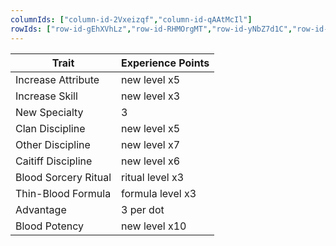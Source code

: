 ```yaml
---
columnIds: ["column-id-2Vxeizqf","column-id-qAAtMcIl"]
rowIds: ["row-id-gEhXVhLz","row-id-RHMOrgMT","row-id-yNbZ7d1C","row-id-jkKcRL1U","row-id-OHaiq00W","row-id-cxtQuqTM","row-id-JxdGmrEm","row-id-FQI9RKms","row-id-fkgQf9mV","row-id-q5lT1VOT","row-id-3NJbJ71C"]
---
```


| **Trait**            | **Experience Points** |
| -------------------- | --------------------- |
| Increase Attribute   | new level x5          |
| Increase Skill       | new level x3          |
| New Specialty        | 3                     |
| Clan Discipline      | new level x5          |
| Other Discipline     | new level x7          |
| Caitiff Discipline   | new level x6          |
| Blood Sorcery Ritual | ritual level x3       |
| Thin-Blood Formula   | formula level x3      |
| Advantage            | 3 per dot             |
| Blood Potency        | new level x10         |